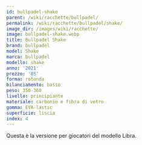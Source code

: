 ```yaml
---
id: bullpadel-shake
parent: /wiki/racchette/bullpadel/
permalink: /wiki/racchette/bullpadel/shake/
image_dir: /images/wiki/racchette/
image: bullpadel-shake.webp
title: Bullpadel Shake
brand: bullpadel
model: Shake
marca: bullpadel
modello: shake
anno: '2021'
prezzo: '85'
forma: rotonda
bilanciamento: basso
peso: 350-360
livello: principiante
materiale: carbonio e fibra di vetro
gomma: EVA-lastic
superficie: liscia
index: 4
---
```

Questa è la versione per giocatori del modello Libra.